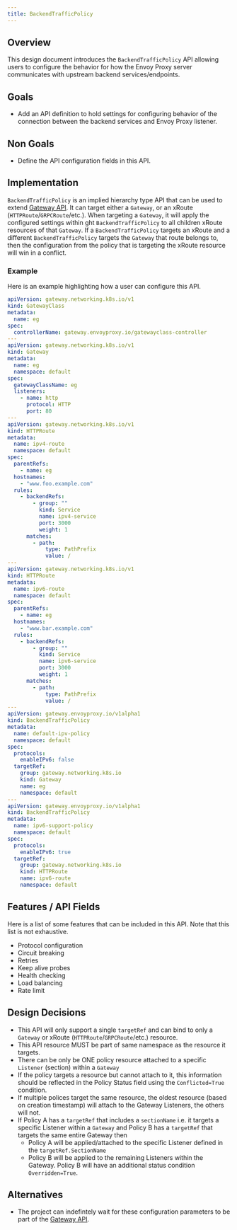 ```yaml
---
title: BackendTrafficPolicy
---
```


## Overview

This design document introduces the `BackendTrafficPolicy` API allowing users to configure the behavior for how the Envoy Proxy server communicates with upstream backend services/endpoints.

## Goals

- Add an API definition to hold settings for configuring behavior of the connection between the backend services and Envoy Proxy listener.

## Non Goals

- Define the API configuration fields in this API.

## Implementation

`BackendTrafficPolicy` is an implied hierarchy type API that can be used to extend [Gateway API](https://gateway-api.sigs.k8s.io/). It can target either a `Gateway`, or an xRoute (`HTTPRoute`/`GRPCRoute`/etc.). When targeting a `Gateway`, it will apply the configured settings within ght `BackendTrafficPolicy` to all children xRoute resources of that `Gateway`. If a `BackendTrafficPolicy` targets an xRoute and a different `BackendTrafficPolicy` targets the `Gateway` that route belongs to, then the configuration from the policy that is targeting the xRoute resource will win in a conflict.

### Example

Here is an example highlighting how a user can configure this API.

```yaml
apiVersion: gateway.networking.k8s.io/v1
kind: GatewayClass
metadata:
  name: eg
spec:
  controllerName: gateway.envoyproxy.io/gatewayclass-controller
---
apiVersion: gateway.networking.k8s.io/v1
kind: Gateway
metadata:
  name: eg
  namespace: default
spec:
  gatewayClassName: eg
  listeners:
    - name: http
      protocol: HTTP
      port: 80
---
apiVersion: gateway.networking.k8s.io/v1
kind: HTTPRoute
metadata:
  name: ipv4-route
  namespace: default
spec:
  parentRefs:
    - name: eg
  hostnames:
    - "www.foo.example.com"
  rules:
    - backendRefs:
        - group: ""
          kind: Service
          name: ipv4-service
          port: 3000
          weight: 1
      matches:
        - path:
            type: PathPrefix
            value: /
---
apiVersion: gateway.networking.k8s.io/v1
kind: HTTPRoute
metadata:
  name: ipv6-route
  namespace: default
spec:
  parentRefs:
    - name: eg
  hostnames:
    - "www.bar.example.com"
  rules:
    - backendRefs:
        - group: ""
          kind: Service
          name: ipv6-service
          port: 3000
          weight: 1
      matches:
        - path:
            type: PathPrefix
            value: /
---
apiVersion: gateway.envoyproxy.io/v1alpha1
kind: BackendTrafficPolicy
metadata:
  name: default-ipv-policy
  namespace: default
spec:
  protocols:
    enableIPv6: false
  targetRef:
    group: gateway.networking.k8s.io
    kind: Gateway
    name: eg
    namespace: default
---
apiVersion: gateway.envoyproxy.io/v1alpha1
kind: BackendTrafficPolicy
metadata:
  name: ipv6-support-policy
  namespace: default
spec:
  protocols:
    enableIPv6: true
  targetRef:
    group: gateway.networking.k8s.io
    kind: HTTPRoute
    name: ipv6-route
    namespace: default
```

## Features / API Fields

Here is a list of some features that can be included in this API. Note that this list is not exhaustive.

- Protocol configuration
- Circuit breaking
- Retries
- Keep alive probes
- Health checking
- Load balancing
- Rate limit

## Design Decisions

- This API will only support a single `targetRef` and can bind to only a `Gateway` or xRoute (`HTTPRoute`/`GRPCRoute`/etc.) resource.
- This API resource MUST be part of same namespace as the resource it targets.
- There can be only be ONE policy resource attached to a specific `Listener` (section) within a `Gateway`
- If the policy targets a resource but cannot attach to it, this information should be reflected in the Policy Status field using the `Conflicted=True` condition.
- If multiple polices target the same resource, the oldest resource (based on creation timestamp) will attach to the Gateway Listeners, the others will not.
- If Policy A has a `targetRef` that includes a `sectionName` i.e. it targets a specific Listener within a `Gateway` and Policy B has a `targetRef` that targets the same entire Gateway then
  - Policy A will be applied/attached to the specific Listener defined in the `targetRef.SectionName`
  - Policy B will be applied to the remaining Listeners within the Gateway. Policy B will have an additional status condition `Overridden=True`.

## Alternatives

- The project can indefintely wait for these configuration parameters to be part of the [Gateway API](https://gateway-api.sigs.k8s.io/).
